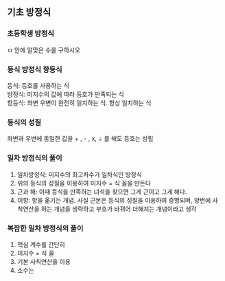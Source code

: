 ## 기초 방정식<br>
### 초등학생 방정식<br>
ㅁ 안에 알맞은 수를 구하시오<br>
### 등식 방정식 항등식<br>
등식: 등호를 사용하는 식<br>
방정식: 미지수의 값에 따라 등호가 만족되는 식<br>
항등식: 좌변 우변이 완전히 일치하는 식. 항상 일치하는 식<br>
### 등식의 성질<br>
좌변과 우변에 동일한 값을 + , - , x, ÷ 를 해도 등호는 성립<br>
### 일차 방정식의 풀이<br>
1. 일차방정식: 미지수의 최고차수가 일차식인 방정식<br>
2. 위의 등식의 성질을 이용하여 미지수 = 식 꼴을 만든다<br>
3. 근과 해: 이때 등식을 만족하는 녀석을 찾으면 그게 근이고 그게 해다.<br>
4. 이항: 항을 옮기는 개념. 사실 근본은 등식의 성질을 이용하여 증명되며, 양변에 사칙연산을 하는 개념을 생략하고 부호가 바뀌어 더해지는 개념이라고 생각<br>

### 복잡한 일차 방정식의 풀이<br>
1. 핵심 계수를 간단히
2. 미지수 = 식 꼴
3. 기본 사칙연산을 이용
4. 소수는 
